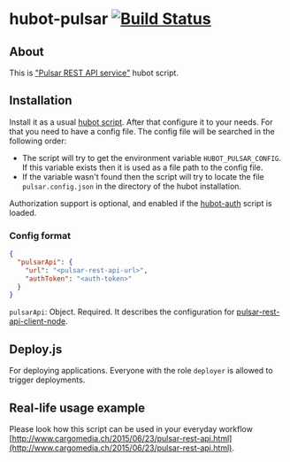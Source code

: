hubot-pulsar [![Build Status](https://travis-ci.org/cargomedia/hubot-pulsar.png?branch=master)](https://travis-ci.org/cargomedia/hubot-pulsar)
============

## About

This is ["Pulsar REST API service"](https://github.com/cargomedia/pulsar-rest-api) hubot script.

## Installation
Install it as a usual [hubot script](https://github.com/github/hubot/tree/master/docs#scripting). After that configure it to your needs. For that you need to have a config file. The config file will be searched in the following order:
* The script will try to get the environment variable `HUBOT_PULSAR_CONFIG`. If this variable exists then it is used as a file path to the config file.
* If the variable wasn't found then the script will try to locate the file `pulsar.config.json` in the directory of the hubot installation.

Authorization support is optional, and enabled if the [hubot-auth](https://github.com/hubot-scripts/hubot-auth) script is loaded.

### Config format
```json
{
  "pulsarApi": {
    "url": "<pulsar-rest-api-url>",
    "authToken": "<auth-token>"
  }
}
```

`pulsarApi`: Object. Required. It describes the configuration for [pulsar-rest-api-client-node](https://github.com/cargomedia/pulsar-rest-api-client-node).

## Deploy.js
For deploying applications.
Everyone with the role `deployer` is allowed to trigger deployments.

## Real-life usage example
Please look how this script can be used in your everyday workflow [http://www.cargomedia.ch/2015/06/23/pulsar-rest-api.html](http://www.cargomedia.ch/2015/06/23/pulsar-rest-api.html).
